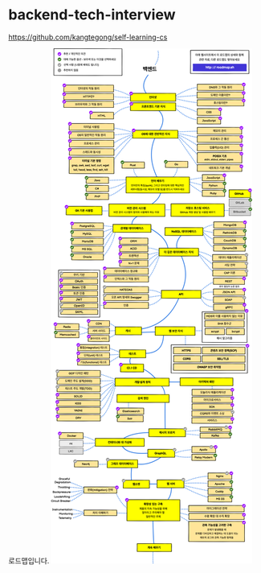 # backend-tech-interview

https://github.com/kangtegong/self-learning-cs

로드맵입니다.
![Alt text](image.png)
